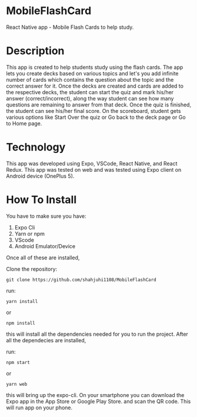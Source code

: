 # MobileFlashCard
React Native app - Mobile Flash Cards to help study.


# Description
This app is created to help students study using the flash cards. The app lets you create decks based on various topics and let's you add infinite number of cards which contains the question about the topic and the correct answer for it. Once the decks are created and cards are added to the respective decks, the student can start the quiz and mark his/her answer (correct/incorrect), along the way student can see how many questions are remaining to answer from that deck. Once the quiz is finished, the student can see his/her final score. On the scoreboard, student gets various options like Start Over the quiz or Go back to the deck page or Go to Home page.

# Technology
This app was developed using Expo, VSCode, React Native, and React Redux. This app was tested on web and was tested using Expo client on Android device (OnePlus 5).

# How To Install
You have to make sure you have:
1. Expo Cli
2. Yarn or npm
3. VScode
4. Android Emulator/Device

Once all of these are installed, 

Clone the repository:

`git clone https://github.com/shahjuhi1108/MobileFlashCard`

run: 

`yarn install`

or

`npm install`

this will install all the dependencies needed for you to run the project. 
After all the dependecies are installed, 

run: 

`npm start`

or

`yarn web`

this will bring up the expo-cli. On your smartphone you can download the Expo app in the App Store or Google Play Store. and scan the QR code. This will run app on your phone.
